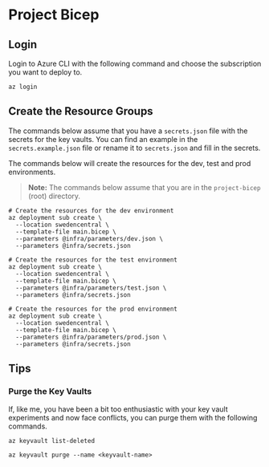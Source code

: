 # Project Bicep

## Login

Login to Azure CLI with the following command and choose the subscription you want to deploy to.

```shell
az login
```

## Create the Resource Groups

The commands below assume that you have a `secrets.json` file with the secrets for the key vaults. You can find an
example in the `secrets.example.json` file or rename it to `secrets.json` and fill in the secrets.

The commands below will create the resources for the dev, test and prod environments.

> **Note:** The commands below assume that you are in the `project-bicep` (root) directory.

```shell
# Create the resources for the dev environment
az deployment sub create \
  --location swedencentral \
  --template-file main.bicep \
  --parameters @infra/parameters/dev.json \
  --parameters @infra/secrets.json

# Create the resources for the test environment
az deployment sub create \
  --location swedencentral \
  --template-file main.bicep \
  --parameters @infra/parameters/test.json \
  --parameters @infra/secrets.json

# Create the resources for the prod environment
az deployment sub create \
  --location swedencentral \
  --template-file main.bicep \
  --parameters @infra/parameters/prod.json \
  --parameters @infra/secrets.json
```

## Tips

### Purge the Key Vaults

If, like me, you have been a bit too enthusiastic with your key vault experiments and now face conflicts, you can purge
them with the following commands.

```shell
az keyvault list-deleted

az keyvault purge --name <keyvault-name>
```
